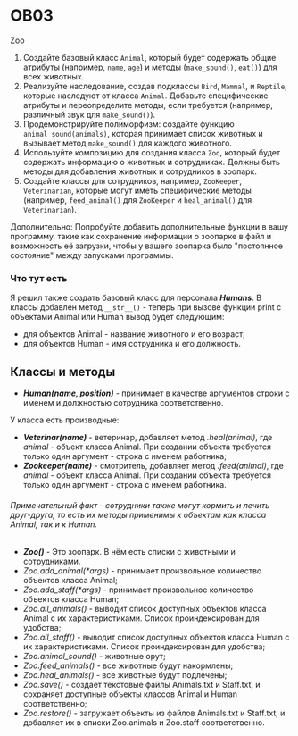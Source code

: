 # OB03
 Zoo
1. Создайте базовый класс `Animal`, который будет содержать общие атрибуты (например, `name`, `age`) и методы
(`make_sound()`, `eat()`) для всех животных.
2. Реализуйте наследование, создав подклассы `Bird`, `Mammal`, и `Reptile`, которые наследуют от класса `Animal`.
Добавьте специфические атрибуты и переопределите методы, если требуется (например, различный звук для `make_sound()`).
3. Продемонстрируйте полиморфизм: создайте функцию `animal_sound(animals)`, которая принимает список животных и
вызывает метод `make_sound()` для каждого животного.
4. Используйте композицию для создания класса `Zoo`, который будет содержать информацию о животных и сотрудниках.
Должны быть методы для добавления животных и сотрудников в зоопарк.
5. Создайте классы для сотрудников, например, `ZooKeeper`, `Veterinarian`, которые могут иметь специфические методы
(например, `feed_animal()` для `ZooKeeper` и `heal_animal()` для `Veterinarian`).

Дополнительно:
Попробуйте добавить дополнительные функции в вашу программу, такие как сохранение информации о зоопарке в файл
и возможность её загрузки, чтобы у вашего зоопарка было "постоянное состояние" между запусками программы.

### Что тут есть
Я решил также создать базовый класс для персонала ***Humans***.
В классы добавлен метод `__str__()` - теперь при вызове функции print с объектами Animal или Human вывод будет следующим:
- для объектов Animal - название животного и его возраст;
- для объектов Human - имя сотрудника и его должность.

## Классы и методы
- ***Human(name, position)*** - принимает в качестве аргументов строки с именем и должностью сотрудника соответственно.

У класса есть производные:

- ***Veterinar(name)*** - ветеринар, добавляет метод *.heal(animal)*, где *animal* - объект класса Animal. При создании объекта требуется только один аргумент - строка с именем работника;
- ***Zookeeper(name)*** - смотритель, добавляет метод *.feed(animal)*, где *animal* - объект класса Animal. При создании объекта требуется только один аргумент - строка с именем работника.

###### Примечательный факт - сотрудники также могут кормить и лечить друг-друга, то есть их методы применимы к объектам как класса Animal, так и к Human.

- ***Zoo()*** - Это зоопарк. В нём есть списки с животными и сотрудниками.
- *Zoo.add_animal(\*args)* - принимает произвольное количество объектов класса Animal;
- *Zoo.add_staff(\*args)* - принимает произвольное количество объектов класса Human;
- *Zoo.all_animals()* - выводит список доступных объектов класса Animal с их характеристиками. Список проиндексирован для удобства; 
- *Zoo.all_staff()* - выводит список доступных объектов класса Human с их характеристиками. Список проиндексирован для удобства;
- *Zoo.animal_sound()* - животные орут;
- *Zoo.feed_animals()* - все животные будут накормлены;
- *Zoo.heal_animals()* - все животные будут подлечены;
- *Zoo.save()* - создаёт текстовые файлы Animals.txt и Staff.txt, и сохраняет доступные объекты классов Animal и Human соответственно;
- *Zoo.restore()* - загружает объекты из файлов Animals.txt и Staff.txt, и добавляет их в списки Zoo.animals и Zoo.staff соответственно.